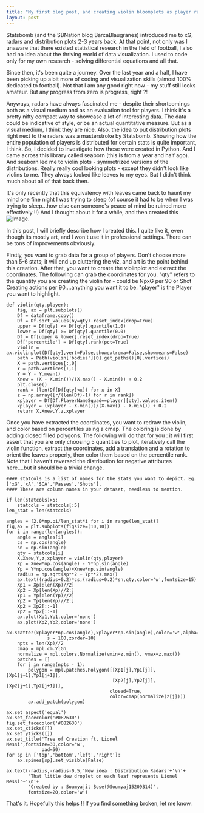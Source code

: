 ```yaml
---
title: "My first blog post, and creating violin bloomplots as player radars."
layout: post
---
```


Statsbomb (and the SBNation blog BarcaBlaugranes) introduced me to xG, radars and distribution plots 2-3 years back. At that point, not only was I unaware that there existed statistical research in the field of football, I also had no idea about the thriving world of data visualization. I used to code only for my own research - solving differential equations and all that. 

Since then, it's been quite a journey. Over the last year and a half, I have been picking up a bit more of coding and visualization skills (almost 100% dedicated to football). Not that I am any good right now - my stuff still looks amateur. But any progress from zero is progress, right ?! 

Anyways, radars have always fascinated me - despite their shortcomings both as a visual medium and as an evaluation tool for players. I think it's a pretty nifty compact way to showcase a lot of interesting data. The data could be indicative of style, or be an actual quantitative measure. But as a visual medium, I think they are nice. Also, the idea to put distribution plots right next to the radars was a masterstroke by Statsbomb. Showing how the entire population of players is distributed for certain stats is quite important, I think. So, I decided to investigate how these were created in Python. And I came across this library called seaborn (this is from a year and half ago). And seaborn led me to violin plots - symmetrized versions of the distributions. Really really cool looking plots - except they didn't look like violins to me. They always looked like leaves to my eyes. But I didn't think much about all of that back then. 

It's only recently that this equivalency with leaves came back to haunt my mind one fine night I was trying to sleep (of course it had to be when I was trying to sleep...how else can someone's peace of mind be ruined more effectively !!) And I thought about it for a while, and then created this ![Image](https://bosemessi.github.io/images/MessiBloom.png).

In this post, I will briefly describe how I created this. I quite like it, even though its mostly art, and I won't use it in professional settings. There can be tons of improvements obviously. 

Firstly, you want to grab data for a group of players. Don't choose more than 5-6 stats; it will end up cluttering the viz, and art is the point behind this creation. After that, you want to create the violinplot and extract the coordinates. The following can grab the coordinates for you. "qty" refers to the quantity you are creating the violin for - could be NpxG per 90 or Shot Creating actions per 90....anything you want it to be. "player" is the Player you want to highlight. 

```tsql
def violin(qty,player):
    fig, ax = plt.subplots()
    Df = dataframe.copy()
    Df = Df.sort_values(by=qty).reset_index(drop=True)
    upper = Df[qty] <= Df[qty].quantile(1.0)
    lower = Df[qty] >= Df[qty].quantile(0.0)
    Df = Df[upper & lower].reset_index(drop=True)
    Df['percentile'] = Df[qty].rank(pct=True)
    violin = ax.violinplot(Df[qty],vert=False,showextrema=False,showmeans=False)
    path = Path(violin['bodies'][0].get_paths()[0].vertices)
    X = path.vertices[:,0]
    Y = path.vertices[:,1]
    Y = Y - Y.mean()
    Xnew = (X - X.min())/(X.max() - X.min()) + 0.2
    plt.close()
    rank = [len(Df[Df[qty]<x]) for x in X]
    z = np.array([r/(len(Df)-1) for r in rank]) 
    xplayer = Df[Df.PlayerNameSquad==player][qty].values.item()
    xplayer = (xplayer - X.min())/(X.max() - X.min()) + 0.2
    return X,Xnew,Y,z,xplayer
```

Once you have extracted the coordinates, you want to redraw the violin, and color based on percentiles using a cmap. The coloring is done by adding closed filled polygons. The following will do that for you : it will first assert that you are only choosing 5 quantities to plot, iteratively call the violin function, extract the coordinates, add a translation and a rotation to orient the leaves properly, then color them based on the percentile rank. Note that I haven't reversed the distribution for negative attributes here....but it should be a trivial change. 

```tsql
#### statcols is a list of names for the stats you want to depict. Eg. ['xG','xA','SCA','Passes','Shots']. 
#### These are column names in your dataset, needless to mention.

if len(statcols)>5:
    statcols = statcols[:5]
len_stat = len(statcols)

angles = [2.0*np.pi/len_stat*i for i in range(len_stat)]
fig,ax = plt.subplots(figsize=(10,10))
for i in range(len(angles)):
    angle = angles[i]
    cs = np.cos(angle)
    sn = np.sin(angle)
    qty = statcols[i]
    X,Xnew,Y,z,xplayer = violin(qty,player)
    Xp = Xnew*np.cos(angle) - Y*np.sin(angle)
    Yp = Y*np.cos(angle)+Xnew*np.sin(angle)
    radius = np.sqrt(Xp**2 + Yp**2).max()
    ax.text((radius+0.2)*cs,(radius+0.2)*sn,qty,color='w',fontsize=15)
    Xp1 = Xp[:len(Xp)//2]
    Xp2 = Xp[len(Xp)//2:]
    Yp1 = Yp[:len(Yp)//2]
    Yp2 = Yp[len(Yp)//2:]
    Xp2 = Xp2[::-1]
    Yp2 = Yp2[::-1]
    ax.plot(Xp1,Yp1,color='none')
    ax.plot(Xp2,Yp2,color='none')
    ax.scatter(xplayer*np.cos(angle),xplayer*np.sin(angle),color='w',alpha=0.8,
               s = 100,zorder=10)
    npts = len(Xp)//2
    cmap = mpl.cm.YlGn
    normalize = mpl.colors.Normalize(vmin=z.min(), vmax=z.max())
    patches = []
    for j in range(npts - 1):
        polygon = mpl.patches.Polygon([[Xp1[j],Yp1[j]],[Xp1[j+1],Yp1[j+1]],
                                       [Xp2[j],Yp2[j]],[Xp2[j+1],Yp2[j+1]]],
                                      closed=True,
                                      color=cmap(normalize(z[j])))
        ax.add_patch(polygon)
    
ax.set_aspect('equal')
ax.set_facecolor('#082630')
fig.set_facecolor('#082630')
ax.set_xticks([])
ax.set_yticks([])
ax.set_title('Tree of Creation ft. Lionel Messi',fontsize=30,color='w',
             pad=50)
for sp in ['top','bottom','left','right']:
    ax.spines[sp].set_visible(False)

ax.text(-radius,-radius-0.5,'New idea : Distribution Radars'+'\n'+
        'That little dew droplet on each leaf represents Lionel Messi'+'\n'+
        'Created by : Soumyajit Bose(@Soumyaj15209314)',
        fontsize=20,color='w')
```
That's it. Hopefully this helps !! If you find something broken, let me know. 
